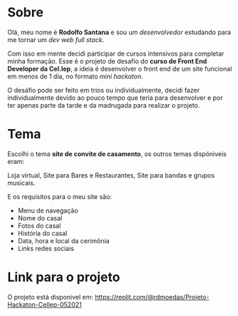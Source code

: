 # Sobre
Olá, meu nome é **Rodolfo Santana** e sou um *desenvolvedor* estudando para me tornar um *dev web full stack*.

Com isso em mente decidi participar de cursos intensivos para completar minha formação.
Esse é o projeto de desafio do **curso de Front End Developer da Cel.lep**, a ideia é desenvolver o front end de um site funcional em menos de 1 dia, no formato *mini hackaton*.

O desáfio pode ser feito em trios ou individualmente, decidi fazer individualmente devido ao pouco tempo que teria para desenvolver e por ter apenas parte da tarde e da madrugada para realizar o projeto.

# Tema

Escolhi o tema **site de convite de casamento**, os outros temas dispóniveis eram:

Loja virtual, Site para Bares e Restaurantes, Site para bandas e grupos musicais.

E os requisitos para o meu site são:
- Menu de navegação
- Nome do casal
- Fotos do casal
- História do casal
- Data, hora e local da cerimônia
- Links redes sociais

# Link para o projeto

O projeto está disponivel em: https://replit.com/@rdmoedas/Projeto-Hackaton-Cellep-052021